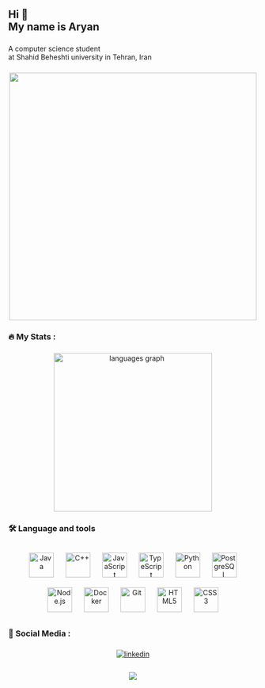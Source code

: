 <h2 align="left">Hi 👋 <br>My name is Aryan</h2>

###

<p align="left">A computer science student<br>at Shahid Beheshti university in Tehran, Iran</p>

###

<div align="center">
  <img height="500" src="https://iili.io/2yAwQyX.gif"  />
</div>

###


<h3 align="left">🔥   My Stats :</h3>

###

<div align="center">
  <!-- <img src="https://github-readme-stats.vercel.app/api?username=aryanGh-imp&theme=apprentice&hide_border=false&include_all_commits=false&count_private=false" height="150" alt="stats graph"  />
  <img src="https://nirzak-streak-stats.vercel.app/?user=aryanGh-imp&theme=apprentice&hide_border=false" height="150" alt="streak graph"  /> -->
  <img src="https://github-readme-stats.vercel.app/api/top-langs/?username=aryanGh-imp&theme=apprentice&hide_border=false&include_all_commits=false&count_private=false&layout=compact" width="320 height="120" alt="languages graph"  />
</div>

###


<h3 align="left">🛠 Language and tools</h3>


###

<div align="center">  
<a href="https://www.java.com/" target="_blank"><img style="margin: 10px" src="https://profilinator.rishav.dev/skills-assets/java-original-wordmark.svg" alt="Java" height="50" /></a>  
<a href="https://www.cplusplus.com/" target="_blank"><img style="margin: 10px" src="https://profilinator.rishav.dev/skills-assets/cplusplus-original.svg" alt="C++" height="50" /></a>  
<a href="https://www.javascript.com/" target="_blank"><img style="margin: 10px" src="https://profilinator.rishav.dev/skills-assets/javascript-original.svg" alt="JavaScript" height="50" /></a>  
<a href="https://www.typescriptlang.org/" target="_blank"><img style="margin: 10px" src="https://profilinator.rishav.dev/skills-assets/typescript-original.svg" alt="TypeScript" height="50" /></a>  
<a href="https://www.python.org/" target="_blank"><img style="margin: 10px" src="https://profilinator.rishav.dev/skills-assets/python-original.svg" alt="Python" height="50" /></a>  
<a href="https://www.postgresql.org/" target="_blank"><img style="margin: 10px" src="https://profilinator.rishav.dev/skills-assets/postgresql-original-wordmark.svg" alt="PostgreSQL" height="50" /></a>  
<a href="https://nodejs.org/" target="_blank"><img style="margin: 10px" src="https://profilinator.rishav.dev/skills-assets/nodejs-original-wordmark.svg" alt="Node.js" height="50" /></a>  
<a href="https://www.docker.com/" target="_blank"><img style="margin: 10px" src="https://profilinator.rishav.dev/skills-assets/docker-original-wordmark.svg" alt="Docker" height="50" /></a>  
<a href="https://github.com/" target="_blank"><img style="margin: 10px" src="https://profilinator.rishav.dev/skills-assets/git-scm-icon.svg" alt="Git" height="50" /></a>  
<a href="https://en.wikipedia.org/wiki/HTML5" target="_blank"><img style="margin: 10px" src="https://profilinator.rishav.dev/skills-assets/html5-original-wordmark.svg" alt="HTML5" height="50" /></a>  
<a href="https://www.w3schools.com/css/" target="_blank"><img style="margin: 10px" src="https://profilinator.rishav.dev/skills-assets/css3-original-wordmark.svg" alt="CSS3" height="50" /></a>  
</div>


###



<h3 align="left">📱  Social Media :</h3>

###


<div align="center">
  <a href="https://www.linkedin.com/in/aryan-ghasemi-7ab454351?utm_source=share&utm_campaign=share_via&utm_content=profile&utm_medium=ios_app" target="_blank">
  <img src=https://img.shields.io/badge/linkedin-%231E77B5.svg?&style=for-the-badge&logo=linkedin&logoColor=white alt=linkedin style="margin-bottom: 5px;" />
  </a>
</div>


###

<div align="center">
  <img src="https://visitor-badge.laobi.icu/badge?page_id=AryanGh-Imp.AryanGh-Imp&"  />
</div>

###




